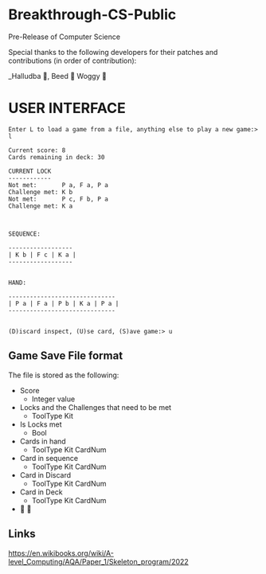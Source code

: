 # Breakthrough-CS-Public
Pre-Release of Computer Science

Special thanks to the following developers for their patches and contributions (in order of contribution):

_Halludba :speak_no_evil:, Beed :banana: Woggy :space_invader:
# USER INTERFACE

```
Enter L to load a game from a file, anything else to play a new game:> l

Current score: 8
Cards remaining in deck: 30

CURRENT LOCK
------------
Not met:       P a, F a, P a
Challenge met: K b
Not met:       P c, F b, P a
Challenge met: K a



SEQUENCE:

------------------
| K b | F c | K a |
------------------


HAND:

------------------------------
| P a | F a | P b | K a | P a |
------------------------------


(D)iscard inspect, (U)se card, (S)ave game:> u
```
## Game Save File format
The file is stored as the following:  
* Score  
  * Integer value 
* Locks and the Challenges that need to be met  
  * ToolType Kit 
* Is Locks met  
  * Bool
* Cards in hand  
  * ToolType Kit CardNum
* Card in sequence  
  * ToolType Kit CardNum
* Card in Discard  
  * ToolType Kit CardNum
* Card in Deck  
  * ToolType Kit CardNum
* :speak_no_evil: :banana:

## Links

https://en.wikibooks.org/wiki/A-level_Computing/AQA/Paper_1/Skeleton_program/2022

